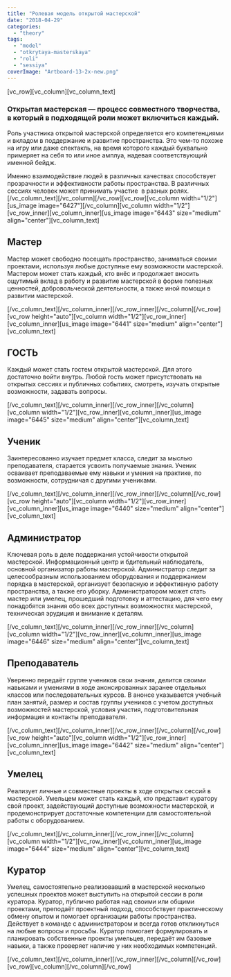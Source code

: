 ```yaml
---
title: "Ролевая модель открытой мастерской"
date: "2018-04-29"
categories: 
  - "theory"
tags: 
  - "model"
  - "otkrytaya-masterskaya"
  - "roli"
  - "sessiya"
coverImage: "Artboard-13-2x-new.png"
---
```


\[vc\_row\]\[vc\_column\]\[vc\_column\_text\]

### Открытая мастерская — процесс совместного творчества, в который в подходящей роли может включиться каждый.

Роль участника открытой мастерской определяется его компетенциями и вкладом в поддержание и развитие пространства. Это чем-то похоже на игру или даже спектакль, на время которого каждый буквально примеряет на себя то или иное амплуа, надевая соответствующий именной бейдж.

Именно взаимодействие людей в различных качествах способствует прозрачности и эффективности работы пространства. В различных сессиях человек может принимать участие  в разных ролях.\[/vc\_column\_text\]\[/vc\_column\]\[/vc\_row\]\[vc\_row\]\[vc\_column width="1/2"\]\[us\_image image="6427"\]\[/vc\_column\]\[vc\_column width="1/2"\]\[vc\_row\_inner\]\[vc\_column\_inner\]\[us\_image image="6443" size="medium" align="center"\]\[vc\_column\_text\]

## Мастер

Мастер может свободно посещать пространство, заниматься своими проектами, используя любые доступные ему возможности мастерской. Мастером может стать каждый, кто внёс и продолжает вносить ощутимый вклад в работу и развитие мастерской в форме полезных ценностей, добровольческой деятельности, а также иной помощи в развитии мастерской.

\[/vc\_column\_text\]\[/vc\_column\_inner\]\[/vc\_row\_inner\]\[/vc\_column\]\[/vc\_row\]\[vc\_row height="auto"\]\[vc\_column width="1/2"\]\[vc\_row\_inner\]\[vc\_column\_inner\]\[us\_image image="6441" size="medium" align="center"\]\[vc\_column\_text\]

## ГОСТЬ

Каждый может стать гостем открытой мастерской. Для этого достаточно войти внутрь. Любой гость может присутствовать на открытых сессиях и публичных событиях, смотреть, изучать открытые возможности, задавать вопросы.

\[/vc\_column\_text\]\[/vc\_column\_inner\]\[/vc\_row\_inner\]\[/vc\_column\]\[vc\_column width="1/2"\]\[vc\_row\_inner\]\[vc\_column\_inner\]\[us\_image image="6445" size="medium" align="center"\]\[vc\_column\_text\]

## Ученик

Заинтересованно изучает предмет класса, следит за мыслью преподавателя, старается усвоить получаемые знания. Ученик осваивает преподаваемые ему навыки и умения на практике, по возможности, сотрудничая с другими учениками.

\[/vc\_column\_text\]\[/vc\_column\_inner\]\[/vc\_row\_inner\]\[/vc\_column\]\[/vc\_row\]\[vc\_row height="auto"\]\[vc\_column width="1/2"\]\[vc\_row\_inner\]\[vc\_column\_inner\]\[us\_image image="6440" size="medium" align="center"\]\[vc\_column\_text\]

## Администратор

Ключевая роль в деле поддержания устойчивости открытой мастерской. Информационный центр и бдительный наблюдатель, основной организатор работы мастерской. Администратор следит за целесообразным использованием оборудования и поддержанием порядка в мастерской, организует безопасную и эффективную работу пространства, а также его уборку. Администратором может стать мастер или умелец, прошедший подготовку и аттестацию, для чего ему понадобятся знания обо всех доступных возможностях мастерской, техническая эрудиция и внимание к деталям.

\[/vc\_column\_text\]\[/vc\_column\_inner\]\[/vc\_row\_inner\]\[/vc\_column\]\[vc\_column width="1/2"\]\[vc\_row\_inner\]\[vc\_column\_inner\]\[us\_image image="6446" size="medium" align="center"\]\[vc\_column\_text\]

## Преподаватель

Уверенно передаёт группе учеников свои знания, делится своими навыками и умениями в ходе анонсированных заранее отдельных классов или последовательных курсов. В анонсе указывается учебный план занятий, размер и состав группы учеников с учетом доступных возможностей мастерской, условия участия, подготовительная информация и контакты преподавателя.

\[/vc\_column\_text\]\[/vc\_column\_inner\]\[/vc\_row\_inner\]\[/vc\_column\]\[/vc\_row\]\[vc\_row height="auto"\]\[vc\_column width="1/2"\]\[vc\_row\_inner\]\[vc\_column\_inner\]\[us\_image image="6442" size="medium" align="center"\]\[vc\_column\_text\]

## Умелец

Реализует личные и совместные проекты в ходе открытых сессий в мастерской. Умельцем может стать каждый, кто представит куратору свой проект, задействующий доступные возможности мастерской, и продемонстрирует достаточные компетенции для самостоятельной работы с оборудованием.

\[/vc\_column\_text\]\[/vc\_column\_inner\]\[/vc\_row\_inner\]\[/vc\_column\]\[vc\_column width="1/2"\]\[vc\_row\_inner\]\[vc\_column\_inner\]\[us\_image image="6444" size="medium" align="center"\]\[vc\_column\_text\]

## Куратор

Умелец, самостоятельно реализовавший в мастерской несколько успешных проектов может выступить на открытой сессии в роли куратора. Куратор, публично работая над своими или общими проектами, преподаёт проектный подход, способствует практическому обмену опытом и помогает организации работы пространства. Действует в команде с администратором и всегда готов откликнуться на любые вопросы и просьбы. Куратор помогает формулировать и планировать собственные проекты умельцев, передаёт им базовые навыки, а также проверяет наличие у них необходимых компетенций.

\[/vc\_column\_text\]\[/vc\_column\_inner\]\[/vc\_row\_inner\]\[/vc\_column\]\[/vc\_row\]\[vc\_row\]\[vc\_column\]\[/vc\_column\]\[/vc\_row\]
